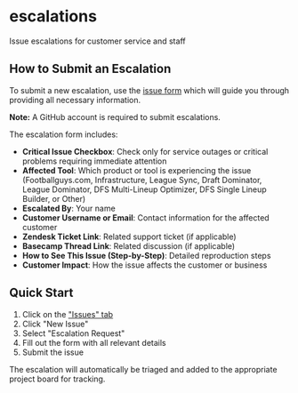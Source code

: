 # escalations
Issue escalations for customer service and staff

## How to Submit an Escalation

To submit a new escalation, use the [issue form](../../issues/new/choose) which will guide you through providing all necessary information.

**Note:** A GitHub account is required to submit escalations.

The escalation form includes:
- **Critical Issue Checkbox**: Check only for service outages or critical problems requiring immediate attention
- **Affected Tool**: Which product or tool is experiencing the issue (Footballguys.com, Infrastructure, League Sync, Draft Dominator, League Dominator, DFS Multi-Lineup Optimizer, DFS Single Lineup Builder, or Other)
- **Escalated By**: Your name
- **Customer Username or Email**: Contact information for the affected customer
- **Zendesk Ticket Link**: Related support ticket (if applicable)
- **Basecamp Thread Link**: Related discussion (if applicable)
- **How to See This Issue (Step-by-Step)**: Detailed reproduction steps
- **Customer Impact**: How the issue affects the customer or business

## Quick Start

1. Click on the ["Issues" tab](../../issues)
2. Click "New Issue"
3. Select "Escalation Request"
4. Fill out the form with all relevant details
5. Submit the issue

The escalation will automatically be triaged and added to the appropriate project board for tracking.
